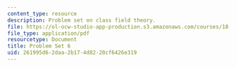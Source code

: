 ```yaml
---
content_type: resource
description: Problem set on class field theory.
file: https://ol-ocw-studio-app-production.s3.amazonaws.com/courses/18-786-number-theory-ii-class-field-theory-spring-2016/261995d62daa2b174d8220cf6426e319_MIT18_786S16_pset6.pdf
file_type: application/pdf
resourcetype: Document
title: Problem Set 6
uid: 261995d6-2daa-2b17-4d82-20cf6426e319
---
```

